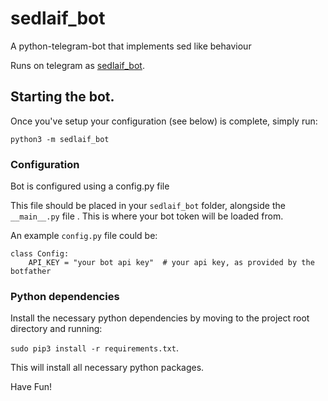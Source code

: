 # sedlaif_bot
A python-telegram-bot that implements sed like behaviour

Runs on telegram as [sedlaif_bot](https://t.me/sedlaif_bot).

## Starting the bot.

Once you've setup your configuration (see below) is complete, simply run:

`python3 -m sedlaif_bot`

### Configuration

Bot is configured using a config.py file

This file should be placed in your `sedlaif_bot` folder, alongside the `__main__.py` file . 
This is where your bot token will be loaded from.

An example `config.py` file could be:
```
class Config:
    API_KEY = "your bot api key"  # your api key, as provided by the botfather    
```

### Python dependencies

Install the necessary python dependencies by moving to the project root directory and running:

`sudo pip3 install -r requirements.txt`.

This will install all necessary python packages.

Have Fun!